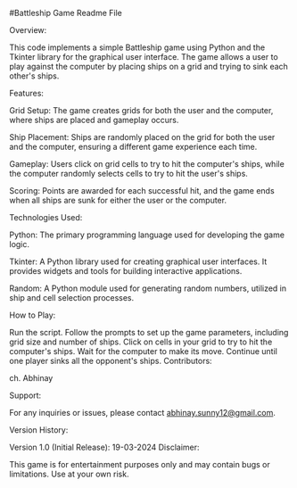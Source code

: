 #Battleship Game Readme File

Overview:

This code implements a simple Battleship game using Python and the Tkinter library for the graphical user interface. The game allows a user to play against the computer by placing ships on a grid and trying to sink each other's ships.

Features:

Grid Setup: The game creates grids for both the user and the computer, where ships are placed and gameplay occurs.

Ship Placement: Ships are randomly placed on the grid for both the user and the computer, ensuring a different game experience each time.

Gameplay: Users click on grid cells to try to hit the computer's ships, while the computer randomly selects cells to try to hit the user's ships.

Scoring: Points are awarded for each successful hit, and the game ends when all ships are sunk for either the user or the computer.

Technologies Used:

Python: The primary programming language used for developing the game logic.

Tkinter: A Python library used for creating graphical user interfaces. It provides widgets and tools for building interactive applications.

Random: A Python module used for generating random numbers, utilized in ship and cell selection processes.

How to Play:

Run the script.
Follow the prompts to set up the game parameters, including grid size and number of ships.
Click on cells in your grid to try to hit the computer's ships.
Wait for the computer to make its move.
Continue until one player sinks all the opponent's ships.
Contributors:

ch. Abhinay


Support:

For any inquiries or issues, please contact abhinay.sunny12@gmail.com.

Version History:

Version 1.0 (Initial Release): 19-03-2024
Disclaimer:

This game is for entertainment purposes only and may contain bugs or limitations. Use at your own risk.
